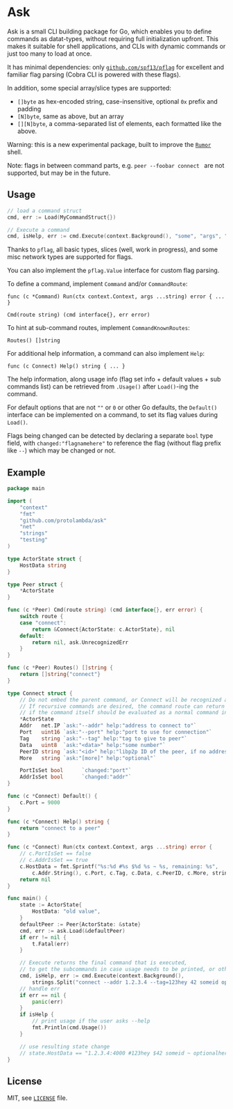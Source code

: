 # Ask

Ask is a small CLI building package for Go, which enables you to define commands as datat-types, without requiring full initialization upfront.
This makes it suitable for shell applications, and CLIs with dynamic commands or just too many to load at once.

It has minimal dependencies: only [`github.com/spf13/pflag`](https://github.com/spf13/pflag)
 for excellent and familiar flag parsing (Cobra CLI is powered with these flags).

In addition, some special array/slice types are supported:
- `[]byte` as hex-encoded string, case-insensitive, optional `0x` prefix and padding
- `[N]byte`, same as above, but an array
- `[][N]byte`, a comma-separated list of elements, each formatted like the above.

Warning: this is a new experimental package, built to improve the [`Rumor`](https://github.com/protolambda/rumor) shell.

Note: flags in between command parts, e.g. `peer --foobar connect ` are not supported, but may be in the future.

## Usage

```go
// load a command struct
cmd, err := Load(MyCommandStruct{})

// Execute a command
cmd, isHelp, err := cmd.Execute(context.Background(), "some", "args", "--here", "use", "a", "shell", "parser")
```

Thanks to `pflag`, all basic types, slices (well, work in progress), and some misc network types are supported for flags.

You can also implement the `pflag.Value` interface for custom flag parsing. 

To define a command, implement `Command` and/or `CommandRoute`:

`func (c *Command) Run(ctx context.Context, args ...string) error { ... }`

`Cmd(route string) (cmd interface{}, err error)`

To hint at sub-command routes, implement `CommandKnownRoutes`:

`Routes() []string`

For additional help information, a command can also implement `Help`:

`func (c Connect) Help() string { ... }`

The help information, along usage info (flag set info + default values + sub commands list) can 
be retrieved from `.Usage()` after `Load()`-ing the command.

For default options that are not `""` or `0` or other Go defaults, the `Default()` interface can be implemented on a command, 
to set its flag values during `Load()`. 

Flags being changed can be detected by declaring a separate `bool` type field, with `changed:"flagnamehere"`
 to reference the flag (without flag prefix like `--`) which may be changed or not.

## Example

```go
package main

import (
    "context"
    "fmt"
    "github.com/protolambda/ask"
    "net"
    "strings"
    "testing"
)

type ActorState struct {
    HostData string
}

type Peer struct {
    *ActorState
}

func (c *Peer) Cmd(route string) (cmd interface{}, err error) {
    switch route {
    case "connect":
        return &Connect{ActorState: c.ActorState}, nil
    default:
        return nil, ask.UnrecognizedErr
    }
}

func (c *Peer) Routes() []string {
    return []string{"connect"}
}

type Connect struct {
    // Do not embed the parent command, or Connect will be recognized as a command route.
    // If recursive commands are desired, the command route can return a nil command
    // if the command itself should be evaluated as a normal command instead.
    *ActorState
    Addr   net.IP `ask:"--addr" help:"address to connect to"`
    Port   uint16 `ask:"--port" help:"port to use for connection"`
    Tag    string `ask:"--tag" help:"tag to give to peer"`
    Data   uint8  `ask:"<data>" help:"some number"`
    PeerID string `ask:"<id>" help:"libp2p ID of the peer, if no address is specified, the peer is looked up in the peerstore"`
    More   string `ask:"[more]" help:"optional"`

	PortIsSet bool      `changed:"port"`
	AddrIsSet bool      `changed:"addr"`
}

func (c *Connect) Default() {
    c.Port = 9000
}

func (c *Connect) Help() string {
    return "connect to a peer"
}

func (c *Connect) Run(ctx context.Context, args ...string) error {
    // c.PortIsSet == false
    // c.AddrIsSet == true
    c.HostData = fmt.Sprintf("%s:%d #%s $%d %s ~ %s, remaining: %s",
        c.Addr.String(), c.Port, c.Tag, c.Data, c.PeerID, c.More, strings.Join(args, ", "))
    return nil
}

func main() {
    state := ActorState{
        HostData: "old value",
    }
    defaultPeer := Peer{ActorState: &state}
    cmd, err := ask.Load(&defaultPeer)
    if err != nil {
        t.Fatal(err)
    }

    // Execute returns the final command that is executed,
    // to get the subcommands in case usage needs to be printed, or other result data is required.
    cmd, isHelp, err := cmd.Execute(context.Background(),
        strings.Split("connect --addr 1.2.3.4 --tag=123hey 42 someid optionalhere extra more", " ")...)
    // handle err
    if err == nil {
        panic(err)
    }
    if isHelp {
        // print usage if the user asks --help
        fmt.Println(cmd.Usage())
    }

    // use resulting state change
    // state.HostData == "1.2.3.4:4000 #123hey $42 someid ~ optionalhere, remaining: extra, more"
}
```


## License

MIT, see [`LICENSE`](./LICENSE) file.
